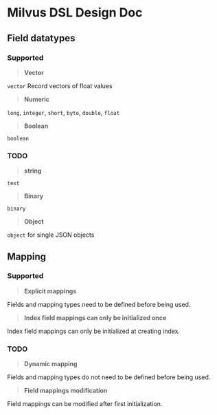 # Milvus DSL Design Doc

## Field datatypes

### Supported

> **Vector**

`vector` Record vectors of float values

> **Numeric**

`long`, `integer`, `short`, `byte`, `double`, `float`

> **Boolean**

`boolean`

### TODO

> **string**

`text`

> **Binary**

`binary`

> **Object**

`object` for single JSON objects

## Mapping

### Supported

> **Explicit mappings**

Fields and mapping types need to be defined before being used.

> **Index field mappings can only be initialized once**

Index field mappings can only be initialized at creating index.

### TODO

> **Dynamic mapping**

Fields and mapping types do not need to be defined before being used.

> **Field mappings modification**

Field mappings can be modified after first initialization.


```
```
